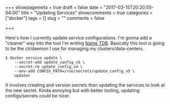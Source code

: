 +++
showpagemeta = true
draft = false
date = "2017-03-15T20:20:55-04:00"
title = "Updating Services"
showcomments = true
categories = ["docker"]
tags = []
slug = ""
comments = false

+++

Here's how I currently update service configurations. I'm gonna add a "cleaner" way into the tool I'm writing [Name TDB](https://github.com/7imbrook/auto-service-updater). Basically this tool is going to be the cli/daemon I use for managing my clusters/data-centers.

```
$ docker service update \
    --secret-add update_config_v5 \
    --secret-rm update_config_v4 \
    --env-add CONFIG_PATH=/run/secrets/update_config_v5 \
    updater
```

It involves creating and version secrets then updating the services to look at the new secret. Kinda annoying but with better tooling, updating configs/secrets could be nicer.
